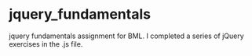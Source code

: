 jquery_fundamentals
===================

jquery fundamentals assignment for BML. I completed a series of jQuery exercises in the .js file.
